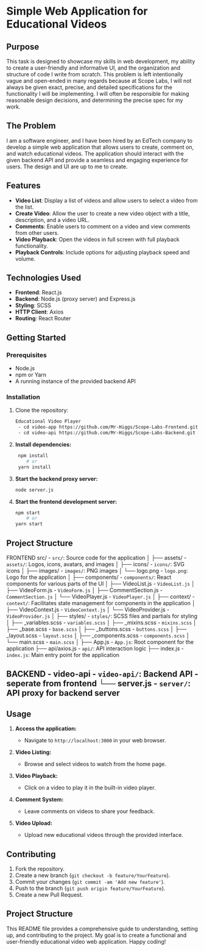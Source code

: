 # Simple Web Application for Educational Videos

## Purpose

This task is designed to showcase my skills in web development, my ability to create a user-friendly and informative UI, and the organization and structure of code I write from scratch. This problem is left intentionally vague and open-ended in many regards because at Scope Labs, I will not always be given exact, precise, and detailed specifications for the functionality I will be implementing. I will often be responsible for making reasonable design decisions, and determining the precise spec for my work.

## The Problem

I am a software engineer, and I have been hired by an EdTech company to develop a simple web application that allows users to create, comment on, and watch educational videos. The application should interact with the given backend API and provide a seamless and engaging experience for users. The design and UI are up to me to create.

## Features

- **Video List**: Display a list of videos and allow users to select a video from the list.
- **Create Video**: Allow the user to create a new video object with a title, description, and a video URL.
- **Comments**: Enable users to comment on a video and view comments from other users.
- **Video Playback**: Open the videos in full screen with full playback functionality.
- **Playback Controls**: Include options for adjusting playback speed and volume.

## Technologies Used

- **Frontend**: React.js
- **Backend**: Node.js (proxy server) and Express.js
- **Styling**: SCSS
- **HTTP Client**: Axios
- **Routing**: React Router


## Getting Started

### Prerequisites

- Node.js
- npm or Yarn
- A running instance of the provided backend API

### Installation

1. Clone the repository:
   ```bash
   Educational Video Player
    - cd video-app https://github.com/Mr-Higgs/Scope-Labs-Frontend.git 
    - cd video-api https://github.com/Mr-Higgs/Scope-Labs-Backend.git 

   ```

2. **Install dependencies:**
   ```bash
    npm install
       # or
    yarn install
   ```

3. **Start the backend proxy server:**
   ```bash
   node server.js
   ```
4. **Start the frontend development server:**
    ```bash
    npm start
        # or
    yarn start
   ```

## Project Structure

FRONTEND
src/ - `src/`: Source code for the application
│
├── assets/ - `assets/`: Logos, icons, avatars, and images
│   ├── icons/ - `icons/`: SVG icons
│   ├── images/ - `images/`: PNG images
│   └── logo.png - `logo.png`: Logo for the application
│
├── components/ - `components/`: React components for various parts of the UI
│   ├── VideoList.js - `VideoList.js`
│   ├── VideoForm.js - `VideoForm.js`
│   ├── CommentSection.js - `CommentSection.js`
│   └── VideoPlayer.js - `VideoPlayer.js`
│
├── context/ - `context/`: Facilitates state management for components in the application
│   ├── VideoContext.js - `VideoContext.js`
│   └── VideoProvider.js - `VideoProvider.js`
│
├── styles/ - `styles/`: SCSS files and partials for styling
│   ├── _variables.scss - `variables.scss`
│   ├── _mixins.scss - `mixins.scss`
│   ├── _base.scss - `base.scss`
│   ├── _buttons.scss - `buttons.scss`
│   ├── _layout.scss - `layout.scss`
│   ├── _components.scss - `components.scss`
│   └── main.scss - `main.scss`
│
├── App.js - `App.js`: Root component for the application
├── api/axios.js - `api/`: API interaction logic
├── index.js - `index.js`: Main entry point for the application
 
 BACKEND - video-api - `video-api/`: Backend API - seperate from frontend
└── server.js - `server/`: API proxy for backend server
---


## Usage

1. **Access the application:**
   - Navigate to `http://localhost:3000` in your web browser.

2. **Video Listing:**
   - Browse and select videos to watch from the home page.

3. **Video Playback:**
   - Click on a video to play it in the built-in video player.

4. **Comment System:**
   - Leave comments on videos to share your feedback.

5. **Video Upload:**
   - Upload new educational videos through the provided interface.

## Contributing

1. Fork the repository.
2. Create a new branch (`git checkout -b feature/YourFeature`).
3. Commit your changes (`git commit -am 'Add new feature'`).
4. Push to the branch (`git push origin feature/YourFeature`).
5. Create a new Pull Request.

Project Structure
---



This README file provides a comprehensive guide to understanding, setting up, and contributing to the project. My goal is to create a functional and user-friendly educational video web application. Happy coding!